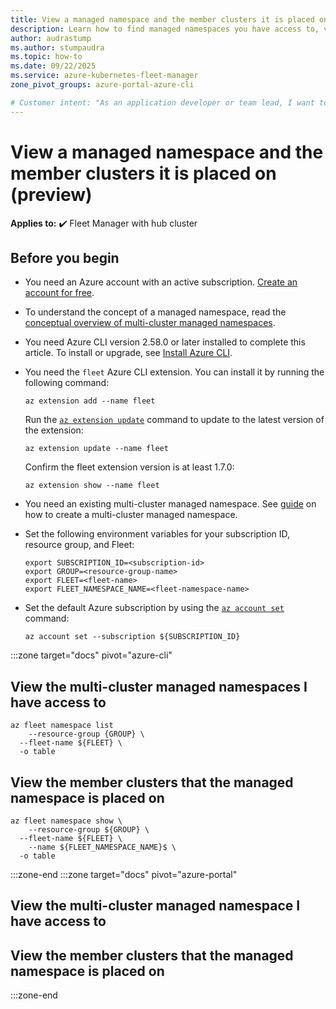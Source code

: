 ```yaml
---
title: View a managed namespace and the member clusters it is placed on (preview)
description: Learn how to find managed namespaces you have access to, view their deployment locations, and monitor resource quota usage across multiple clusters.
author: audrastump
ms.author: stumpaudra
ms.topic: how-to
ms.date: 09/22/2025
ms.service: azure-kubernetes-fleet-manager
zone_pivot_groups: azure-portal-azure-cli

# Customer intent: "As an application developer or team lead, I want to find the namespaces I have access to and monitor their resource usage across all clusters so I can understand deployment status and determine if quota adjustments are needed."
---
```

# View a managed namespace and the member clusters it is placed on (preview)

**Applies to:** :heavy_check_mark: Fleet Manager with hub cluster

## Before you begin
* You need an Azure account with an active subscription. [Create an account for free](https://azure.microsoft.com/free/?WT.mc_id=A261C142F).

* To understand the concept of a managed namespace, read the [conceptual overview of multi-cluster managed namespaces](./concepts-fleet-managed-namespace.md).

* You need Azure CLI version 2.58.0 or later installed to complete this article. To install or upgrade, see [Install Azure CLI][az-aks-install-cli].

* You need the `fleet` Azure CLI extension. You can install it by running the following command:

  ```azurecli-interactive
  az extension add --name fleet
  ```

  Run the [`az extension update`][az-extension-update] command to update to the latest version of the extension:

  ```azurecli-interactive
  az extension update --name fleet
  ```
  
  Confirm the fleet extension version is at least 1.7.0:

  ```azurecli-interactive
  az extension show --name fleet
  ```

* You need an existing multi-cluster managed namespace. See [guide](./howto-managed-namespaces.md) on how to create a multi-cluster managed namespace.

* Set the following environment variables for your subscription ID, resource group, and Fleet:

  ```azurecli-interactive
  export SUBSCRIPTION_ID=<subscription-id>
  export GROUP=<resource-group-name>
  export FLEET=<fleet-name>
  export FLEET_NAMESPACE_NAME=<fleet-namespace-name>
  ```

* Set the default Azure subscription by using the [`az account set`][az-account-set] command:

  ```azurecli-interactive
  az account set --subscription ${SUBSCRIPTION_ID}
  ```

:::zone target="docs" pivot="azure-cli"
## View the multi-cluster managed namespaces I have access to 
  ```azurecli-interactive
  az fleet namespace list  
    --resource-group {GROUP} \ 
    --fleet-name ${FLEET} \ 
    -o table 
  ```

## View the member clusters that the managed namespace is placed on
  ```azurecli-interactive
  az fleet namespace show \ 
    --resource-group ${GROUP} \ 
    --fleet-name ${FLEET} \ 
    --name ${FLEET_NAMESPACE_NAME}$ \ 
    -o table 
  ```

:::zone-end
:::zone target="docs" pivot="azure-portal"
## View the multi-cluster managed namespace I have access to 
## View the member clusters that the managed namespace is placed on
:::zone-end

<!-- INTERNAL LINKS -->
[az-aks-install-cli]: /cli/azure/aks#az-aks-install-cli
[az-extension-update]: /cli/azure/extension#az-extension-update
[az-account-set]: /cli/azure/account#az_account_set
